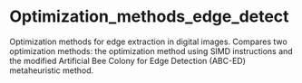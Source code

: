 # Optimization_methods_edge_detect
Optimization methods for edge extraction in digital images. Compares two optimization methods: the optimization method using SIMD instructions and the modified Artificial Bee Colony for Edge Detection (ABC-ED) metaheuristic method.
